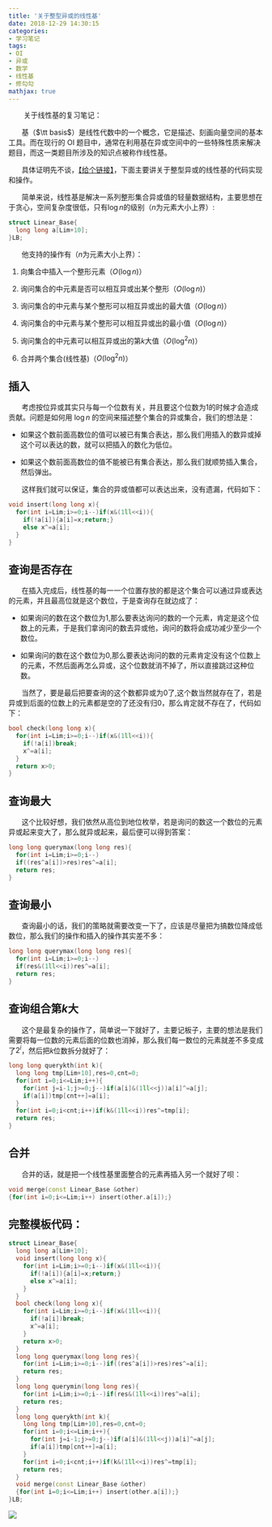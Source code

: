 ```yaml
---
title: '关于整型异或的线性基'
date: 2018-12-29 14:30:15
categories:
- 学习笔记
tags:
- OI
- 异或
- 数学
- 线性基
- 修勾勾
mathjax: true
---
```


$\ \ \ \ \ \ \ \,$关于线性基的复习笔记：

$\ \ \ \ \ \ \,$基（$\tt basis$）是线性代数中的一个概念，它是描述、刻画向量空间的基本工具。而在现行的 OI 题目中，通常在利用基在异或空间中的一些特殊性质来解决题目，而这一类题目所涉及的知识点被称作线性基。

<!-- more -->

$\ \ \ \ \ \ \,$具体证明先不谈，[【给个链接】](https://blog.sengxian.com/algorithms/linear-basis)，下面主要讲关于整型异或的线性基的代码实现和操作。

$\ \ \ \ \ \ \,$简单来说，线性基是解决一系列整形集合异或值的轻量数据结构，主要思想在于贪心，空间复杂度很低，只有$\log n$的级别（$n$为元素大小上界）:


``` cpp
struct Linear_Base{
  long long a[Lim+10];
}LB;

```

$\ \ \ \ \ \ \,$他支持的操作有（$n$为元素大小上界）：

1.  向集合中插入一个整形元素（$O(\log n)$）

2. 询问集合的中元素是否可以相互异或出某个整形（$O(\log n)$）

3. 询问集合的中元素与某个整形可以相互异或出的最大值（$O(\log n)$）

4. 询问集合的中元素与某个整形可以相互异或出的最小值（$O(\log n)$）

5. 询问集合的中元素可以相互异或出的第$k$大值（$O(\log^2 n)$）

6. 合并两个集合(线性基)（$O(\log^2 n)$）


## 插入

$\ \ \ \ \ \ \,$考虑按位异或其实只与每一个位数有关，并且要这个位数为$1$的时候才会造成贡献。问题是如何用 $\log n$ 的空间来描述整个集合的异或集合，我们的想法是：

- 如果这个数前面高数位的值可以被已有集合表达，那么我们用插入的数异或掉这个可以表达的数，就可以把插入的数化为低位。

- 如果这个数前面高数位的值不能被已有集合表达，那么我们就顺势插入集合，然后弹出。

$\ \ \ \ \ \ \,$这样我们就可以保证，集合的异或值都可以表达出来，没有遗漏，代码如下：

``` cpp
void insert(long long x){
  for(int i=Lim;i>=0;i--)if(x&(1ll<<i)){
    if(!a[i]){a[i]=x;return;}
    else x^=a[i];
  }
}
```


## 查询是否存在

$\ \ \ \ \ \ \,$在插入完成后，线性基的每一一个位置存放的都是这个集合可以通过异或表达的元素，并且最高位就是这个数位，于是查询存在就边成了：

- 如果询问的数在这个数位为$1$,那么要表达询问的数的一个元素，肯定是这个位数上的元素，于是我们拿询问的数去异或他，询问的数将会成功减少至少一个数位。

- 如果询问的数在这个数位为$0$,那么要表达询问的数的元素肯定没有这个位数上的元素，不然后面再怎么异或，这个位数就消不掉了，所以直接跳过这种位数。

$\ \ \ \ \ \ \,$当然了，要是最后把要查询的这个数都异或为$0$了,这个数当然就存在了，若是异或到后面的位数上的元素都是空的了还没有归$0$，那么肯定就不存在了，代码如下：

``` cpp
bool check(long long x){
  for(int i=Lim;i>=0;i--)if(x&(1ll<<i)){
    if(!a[i])break;
    x^=a[i];
  }
  return x>0;
}
```


## 查询最大

$\ \ \ \ \ \ \,$这个比较好想，我们依然从高位到地位枚举，若是询问的数这一个数位的元素异或起来变大了，那么就异或起来，最后便可以得到答案：

``` cpp
long long querymax(long long res){
  for(int i=Lim;i>=0;i--)
  if((res^a[i])>res)res^=a[i];
  return res;
}
```


## 查询最小

$\ \ \ \ \ \ \,$查询最小的话，我们的策略就需要改变一下了，应该是尽量把为搞数位降成低数位，那么我们的操作和插入的操作其实差不多：

``` cpp
long long querymax(long long res){
  for(int i=Lim;i>=0;i--)
  if(res&(1ll<<i))res^=a[i];
  return res;
}
```


##  查询组合第$k$大

$\ \ \ \ \ \ \,$这个是最复杂的操作了，简单说一下就好了，主要记板子，主要的想法是我们需要将每一位数的元素后面的位数也消掉，那么我们每一数位的元素就差不多变成了$2^i$，然后把$k$位数拆分就好了：

``` cpp
long long querykth(int k){
  long long tmp[Lim+10],res=0,cnt=0;
  for(int i=0;i<=Lim;i++){
    for(int j=i-1;j>=0;j--)if(a[i]&(1ll<<j))a[i]^=a[j];
    if(a[i])tmp[cnt++]=a[i];
  }
  for(int i=0;i<cnt;i++)if(k&(1ll<<i))res^=tmp[i];
  return res;
}
```


##  合并

$\ \ \ \ \ \ \,$合并的话，就是把一个线性基里面整合的元素再插入另一个就好了呗：

``` cpp
void merge(const Linear_Base &other)
{for(int i=0;i<=Lim;i++) insert(other.a[i]);}
```


## 完整模板代码：

``` cpp
struct Linear_Base{
  long long a[Lim+10];
  void insert(long long x){
    for(int i=Lim;i>=0;i--)if(x&(1ll<<i)){
      if(!a[i]){a[i]=x;return;}
      else x^=a[i];
    }
  }
  bool check(long long x){
    for(int i=Lim;i>=0;i--)if(x&(1ll<<i)){
      if(!a[i])break;
      x^=a[i];
    }
    return x>0;
  }
  long long querymax(long long res){
    for(int i=Lim;i>=0;i--)if((res^a[i])>res)res^=a[i];
    return res;
  }
  long long querymin(long long res){
    for(int i=Lim;i>=0;i--)if(res&(1ll<<i))res^=a[i];
    return res;
  }
  long long querykth(int k){
    long long tmp[Lim+10],res=0,cnt=0;
    for(int i=0;i<=Lim;i++){
      for(int j=i-1;j>=0;j--)if(a[i]&(1ll<<j))a[i]^=a[j];
      if(a[i])tmp[cnt++]=a[i];
    }
    for(int i=0;i<cnt;i++)if(k&(1ll<<i))res^=tmp[i];
    return res;
  }
  void merge(const Linear_Base &other)
  {for(int i=0;i<=Lim;i++) insert(other.a[i]);}
}LB;
```
![](https://img-blog.csdnimg.cn/img_convert/f9d91e62d79d8b79f4252ecb6a8ead32.gif)

